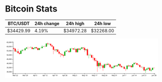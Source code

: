 # Bitcoin Stats

BTC/USDT|24h change|24h high|24h low|
|---|---|---|---|
|$34429.99|4.19%|$34972.28|$32268.00|

<img src="./chart.svg">
